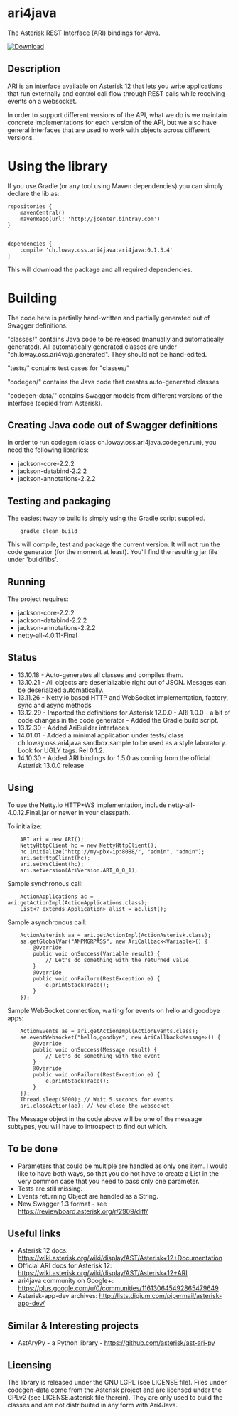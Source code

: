 ari4java
========

The Asterisk REST Interface (ARI) bindings for Java.

 [ ![Download](https://api.bintray.com/packages/lenz/maven/ari4java/images/download.png) ](https://bintray.com/lenz/maven/ari4java/_latestVersion)

Description
-----------

ARI is an interface available on Asterisk 12 that lets you write applications
that run externally and control call flow through REST calls while receiving
events on a websocket.

In order to support different versions of the API, what we do is we maintain concrete implementations
for each version of the API, but we also have general interfaces that are used to work with objects
across different versions.


Using the library
=================

If you use Gradle (or any tool using Maven dependencies) you can simply declare the lib as:


	repositories {
		mavenCentral()
	    mavenRepo(url: 'http://jcenter.bintray.com') 
	}


	dependencies {
	    compile 'ch.loway.oss.ari4java:ari4java:0.1.3.4'
	}

This will download the package and all required dependencies.

Building
========

The code here is partially hand-written and partially generated out of Swagger definitions.

"classes/" contains Java code to be released (manually and automatically generated). All automatically
generated classes are under "ch.loway.oss.ari4vaja.generated". They should not be hand-edited. 

"tests/" contains test cases for "classes/"

"codegen/" contains the Java code that creates auto-generated classes.

"codegen-data/" contains Swagger models from different versions of the interface (copied from Asterisk).

Creating Java code out of Swagger definitions
---------------------------------------------

In order to run codegen (class ch.loway.oss.ari4java.codegen.run), you need the following libraries:

- jackson-core-2.2.2
- jackson-databind-2.2.2
- jackson-annotations-2.2.2

Testing and packaging
---------------------

The easiest tway to build is simply using the Gradle script supplied.

		gradle clean build

This will compile, test and package the current version. It will not run the code generator (for the moment at least).
You'll find the resulting jar file under 'build/libs'.

Running
-------

The project requires:

- jackson-core-2.2.2
- jackson-databind-2.2.2
- jackson-annotations-2.2.2
- netty-all-4.0.11-Final

Status
------

* 13.10.18 - Auto-generates all classes and compiles them.
* 13.10.21 - All objects are deserializable right out of JSON. Mesages can be deserialzed automatically.
* 13.11.26 - Netty.io based HTTP and WebSocket implementation, factory, sync and async methods
* 13.12.29 - Imported the definitions for Asterisk 12.0.0 - ARI 1.0.0 - a bit of code changes in the code generator - Added the Gradle build script.
* 13.12.30 - Added AriBuilder interfaces
* 14.01.01 - Added a minimal application under tests/ class ch.loway.oss.ari4java.sandbox.sample to be used as a style laboratory. Look for UGLY tags. Rel 0.1.2.
* 14.10.30 - Added ARI bindings for 1.5.0 as coming from the official Asterisk 13.0.0 release

Using
-----

To use the Netty.io HTTP+WS implementation, include netty-all-4.0.12.Final.jar or newer in your classpath.

To initialize:

		ARI ari = new ARI();
		NettyHttpClient hc = new NettyHttpClient();
		hc.initialize("http://my-pbx-ip:8088/", "admin", "admin");
		ari.setHttpClient(hc);
		ari.setWsClient(hc);
		ari.setVersion(AriVersion.ARI_0_0_1);
		
Sample synchronous call:

		ActionApplications ac = ari.getActionImpl(ActionApplications.class);
		List<? extends Application> alist = ac.list();

Sample asynchronous call:

		ActionAsterisk aa = ari.getActionImpl(ActionAsterisk.class);
		aa.getGlobalVar("AMPMGRPASS", new AriCallback<Variable>() {
			@Override
			public void onSuccess(Variable result) {
				// Let's do something with the returned value
			}
			@Override
			public void onFailure(RestException e) {
				e.printStackTrace();
			}
		});
		
Sample WebSocket connection, waiting for events on hello and goodbye apps:

		ActionEvents ae = ari.getActionImpl(ActionEvents.class);
		ae.eventWebsocket("hello,goodbye", new AriCallback<Message>() {
			@Override
			public void onSuccess(Message result) {
				// Let's do something with the event
			}
			@Override
			public void onFailure(RestException e) {
				e.printStackTrace();
			}
		});
		Thread.sleep(5000); // Wait 5 seconds for events
		ari.closeAction(ae); // Now close the websocket
 
The Message object in the code above will be one of the message subtypes, 
you will have to introspect to find out which. 

To be done
----------

* Parameters that could be multiple are handled as only one item. I would like to have 
  both ways, so that you do not have to create a List in the very common case that 
  you need to pass only one parameter.
* Tests are still missing.
* Events returning Object are handled as a String. 
* New Swagger 1.3 format - see https://reviewboard.asterisk.org/r/2909/diff/

Useful links
------------

* Asterisk 12 docs: https://wiki.asterisk.org/wiki/display/AST/Asterisk+12+Documentation
* Official ARI docs for Asterisk 12: https://wiki.asterisk.org/wiki/display/AST/Asterisk+12+ARI
* ari4java community on Google+: https://plus.google.com/u/0/communities/116130645492865479649
* Asterisk-app-dev archives: http://lists.digium.com/pipermail/asterisk-app-dev/


Similar & Interesting projects
------------------------------

* AstAryPy - a Python library - https://github.com/asterisk/ast-ari-py


Licensing
---------

The library is released under the GNU LGPL (see LICENSE file).
Files under codegen-data come from the Asterisk project and are licensed under the GPLv2 (see LICENSE.asterisk file therein).
They are only used to build the classes and are not distribuited in any form with Ari4Java.

